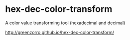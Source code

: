 hex-dec-color-transform
=======================

A color value transforming tool (hexadecimal and decimal)

http://greenzorro.github.io/hex-dec-color-transform/
